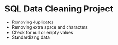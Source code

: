 # SQL Data Cleaning Project

- Removing duplicates
- Removing extra space and characters
- Check for null or empty values
- Standardizing data
